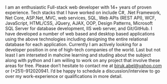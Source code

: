 I am an enthusiastic Full-stack web developer with 14+ years of proven experience. Tech stacks that I have worked on include C#, .Net Framework, Net Core, 
ASP.Net, MVC, web services, SQL, Web APIs (REST API), WCF, JavaScript, HTML/CSS, JQuery, AJAX, OOP, Design Patterns, Microsoft SQL Server for database 
development, IIS web server, and Git/GitHub. I have developed a number of web based and desktop based applications using the above technologies 
including designing the entire relational database for each application.  Currently I am actively looking for a developer position in one of high-tech companies 
of the world. Last but not least I am interseted in mahcine learning and studing about the subject along with python and I am willing to work on any project 
that involve these areas for free. Please don’t hesitate to contact me at biruk.abel@yahoo.com or (+251)-912020941. I’d be happy to schedule a 
discussion/interview to go over my work-experience or qualifications in more detail.
